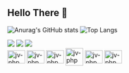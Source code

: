 ## Hello There 👋

<!--
**JoaoVikthor/JoaoVikthor** is a ✨ _special_ ✨ repository because its `README.md` (this file) appears on your GitHub profile.

Here are some ideas to get you started:

- 🔭 I’m currently working on Full Stack , Atualmente estou trabalahando com Full Stack
- 🌱 I’m currently learning Php, Sql , Estou Aprendendo Php e Sql
- 👯 I’m looking to collaborate on ...
- 🤔 I’m looking for help with ...
- 💬 Ask me about ...
- 📫 How to reach me: ...
- 😄 Pronouns: Ele/Dele
- ⚡ Fun fact: ...
-->

![Anurag's GitHub stats](https://github-readme-stats.vercel.app/api?username=JoaoVikthor&show_icons=true&bg_color=00000000)
![Top Langs](https://github-readme-stats.vercel.app/api/top-langs/?username=JoaoVikthor&hide_progress=true)

<div> 
  <a href="https://www.instagram.com/vikthor_oficial" target="_blank"><img src="https://img.shields.io/badge/-Instagram-%23E4405F?style=for-the-badge&logo=instagram&logoColor=white" target="_blank"></a> 
  <a href = "mailto:dev.joao.victor@outlook.com"><img src="https://img.shields.io/badge/-Outlook-%23333?style=for-the-badge&logo=microsoft-outlook&logoColor=white" target="_blank"></a>
  <a href="https://www.linkedin.com/in/vikthoroficial/-45875016a" target="_blank"><img src="https://img.shields.io/badge/-LinkedIn-%230077B5?style=for-the-badge&logo=linkedin&logoColor=white" target="_blank"></a> 
</div>

<div style='display: inline_block'>
<img align='center' alt='jv-php' height='30' width='40' src="https://cdn.jsdelivr.net/gh/devicons/devicon@latest/icons/javascript/javascript-original.svg" />
<img align='center' alt='jv-php' height='30' width='40' src="https://cdn.jsdelivr.net/gh/devicons/devicon@latest/icons/html5/html5-original.svg" />
<img align='center' alt='jv-php' height='30' width='40' src="https://cdn.jsdelivr.net/gh/devicons/devicon@latest/icons/css3/css3-original.svg" />
<img align='center' alt='jv-php' height='40' width='40' src="https://cdn.jsdelivr.net/gh/devicons/devicon@latest/icons/php/php-original.svg" />
<img  align='center' alt='jv-php' height='30' width='40' src="https://cdn.jsdelivr.net/gh/devicons/devicon@latest/icons/bootstrap/bootstrap-original.svg" />
<img align='center' alt='jv-php' height='30' width='40' src="https://cdn.jsdelivr.net/gh/devicons/devicon@latest/icons/azuresqldatabase/azuresqldatabase-original.svg" />                      
</div>
